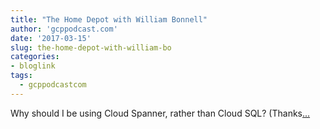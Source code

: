 ```yaml
---
title: "The Home Depot with William Bonnell"
author: 'gcppodcast.com'
date: '2017-03-15'
slug: the-home-depot-with-william-bo
categories:
- bloglink
tags:
  - gcppodcastcom
---
```


Why should I be using Cloud Spanner, rather than Cloud SQL? (Thanks[... <i class="fas fa-external-link-alt"></i>](https://www.gcppodcast.com/post/episode-68-the-home-depot-with-william-bonnell/)

